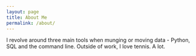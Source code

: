 ```yaml
---
layout: page
title: About Me
permalink: /about/
---
```


I revolve around three main tools when munging or moving data - Python, SQL and the command line. Outside of work, I love tennis. A lot.
